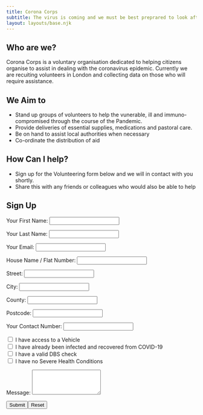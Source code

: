 ```yaml
---
title: Corona Corps
subtitle: The virus is coming and we must be best preprared to look after the vulnerable around us and prevent it spreading faster than our health services can cope.
layout: layouts/base.njk
---
```


## Who are we?
  Corona Corps is a voluntary organisation dedicated to helping citizens organise to assist in dealing with the coronavirus epidemic.
  Currently we are recuiting volunteers in London and collecting data on those who will require assistance.

## We Aim to

 - Stand up groups of volunteers to help the vunerable, ill and immuno-compromised through the course of the Pandemic.
 - Provide deliveries of essential supplies, medications and pastoral care.
 - Be on hand to assist local authorities when necessary
 - Co-ordinate the distribution of aid 


## How Can I help?

 - Sign up for the Volunteering form below and we will in contact with you shortly.
 - Share this with any friends or colleagues who would also be able to help

## Sign Up
<div class="form-card">
  <form name="volunteer" method="POST" data-netlify="true">
    <p>
      <label>Your First Name: <input type="text" name="firstname" class="form-input" /></label>   
    </p>
    <p>
      <label>Your Last Name: <input type="text" name="lastname" class="form-input" /></label>   
    </p>
    <p>
      <label>Your Email: <input type="email" name="email" class="form-input" /></label>
    </p>
    <p>
      <label>House Name / Flat Number: <input type="text" name="house" class="form-input" /></label>
    </p>
    <p>
      <label>Street: <input type="text" name="street" class="form-input" /></label>
    </p>
    <p>
      <label>City: <input type="text" name="city" class="form-input" /></label>
    </p>
    <p>
      <label>County: <input type="text" name="county" class="form-input" /></label>
    </p>
    <p>
      <label>Postcode: <input type="text" name="postcode" class="form-input" /></label>
    </p>
    <p>
      <label>Your Contact Number: <input type="tel" name="contact" class="form-input" /></label>
    </p>
    <p>
      <input type="checkbox" id="vehicle" name="vehicle" value="Vehicle" class="form-input">
      <label for="vehicle"> I have access to a Vehicle</label>
      <br>
      <input type="checkbox" id="infected" name="infected" value="infected" class="form-input">
      <label for="infected"> I have already been infected and recovered from COVID-19</label>
      <br>
      <input type="checkbox" id="dbs" name="dbs" value="dbs" class="form-input">
      <label for="vehicle3"> I have a valid DBS check</label>
      <br>
      <input type="checkbox" id="condition" name="condition" value="condition" class="form-input">
      <label for="vehicle3"> I have no Severe Health Conditions</label>
    </p>
    <p>
      <label>Message: <textarea rows="4" name="message" class="form-input"></textarea></label>
    </p>
    <p>
      <div data-netlify-recaptcha="true"></div>
    </p>
    <p>
      <input type="submit" class="button"></input><button type="reset" class="button">Reset</button>
    </p>
  </form>
</div>
